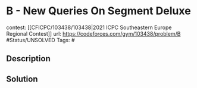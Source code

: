 # B - New Queries On Segment Deluxe

contest: [[CFICPC/103438/103438|2021 ICPC Southeastern Europe Regional Contest]]
url: https://codeforces.com/gym/103438/problem/B
#Status/UNSOLVED
Tags: #

## Description

## Solution

